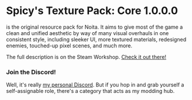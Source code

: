 # Spicy's Texture Pack: Core 1.0.0.0
is the original resource pack for Noita. It aims to give most of the game a clean and unified aesthetic by way of many visual overhauls in one consistent style, including sleeker UI, more textured materials, redesigned enemies, touched-up pixel scenes, and much more.

The full description is on the Steam Workshop. [Check it out there!](https://steamcommunity.com/sharedfiles/filedetails/?id=2859751773)
### Join the Discord!
Well, it's really [my personal Discord](https://discord.gg/AJXKqVZrMK). But if you hop in and grab yourself a self-assignable role, there's a category that acts as my modding hub.
